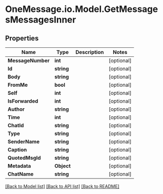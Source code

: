 # OneMessage.io.Model.GetMessagesMessagesInner

## Properties

Name | Type | Description | Notes
------------ | ------------- | ------------- | -------------
**MessageNumber** | **int** |  | [optional] 
**Id** | **string** |  | [optional] 
**Body** | **string** |  | [optional] 
**FromMe** | **bool** |  | [optional] 
**Self** | **int** |  | [optional] 
**IsForwarded** | **int** |  | [optional] 
**Author** | **string** |  | [optional] 
**Time** | **int** |  | [optional] 
**ChatId** | **string** |  | [optional] 
**Type** | **string** |  | [optional] 
**SenderName** | **string** |  | [optional] 
**Caption** | **string** |  | [optional] 
**QuotedMsgId** | **string** |  | [optional] 
**Metadata** | **Object** |  | [optional] 
**ChatName** | **string** |  | [optional] 

[[Back to Model list]](../README.md#documentation-for-models) [[Back to API list]](../README.md#documentation-for-api-endpoints) [[Back to README]](../README.md)

